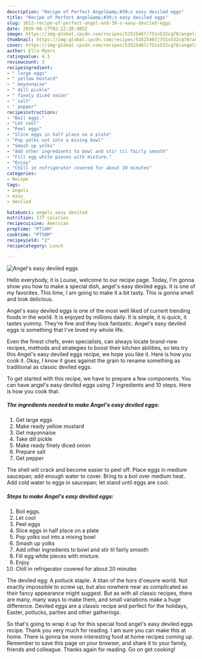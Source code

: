 ```yaml
---
description: "Recipe of Perfect Angel&amp;#39;s easy deviled eggs"
title: "Recipe of Perfect Angel&amp;#39;s easy deviled eggs"
slug: 1612-recipe-of-perfect-angel-and-39-s-easy-deviled-eggs
date: 2020-08-17T02:22:20.985Z
image: https://img-global.cpcdn.com/recipes/53525467/751x532cq70/angels-easy-deviled-eggs-recipe-main-photo.jpg
thumbnail: https://img-global.cpcdn.com/recipes/53525467/751x532cq70/angels-easy-deviled-eggs-recipe-main-photo.jpg
cover: https://img-global.cpcdn.com/recipes/53525467/751x532cq70/angels-easy-deviled-eggs-recipe-main-photo.jpg
author: Ella Myers
ratingvalue: 4.1
reviewcount: 3
recipeingredient:
- " large eggs"
- " yellow mustard"
- " mayonnaise"
- " dill pickle"
- " finely diced onion"
- " salt"
- " pepper"
recipeinstructions:
- "Boil eggs."
- "Let cool"
- "Peel eggs"
- "Slice eggs in half place on a plate"
- "Pop yolks out into a mixing bowl"
- "Smash up yolks"
- "Add other ingredients to bowl and stir til fairly smooth"
- "Fill egg white pieces with mixture."
- "Enjoy"
- "Chill in refrigerator covered for about 20 minutes"
categories:
- Recipe
tags:
- angels
- easy
- deviled

katakunci: angels easy deviled 
nutrition: 177 calories
recipecuisine: American
preptime: "PT14M"
cooktime: "PT50M"
recipeyield: "2"
recipecategory: Lunch

---
```



![Angel&#39;s easy deviled eggs](https://img-global.cpcdn.com/recipes/53525467/751x532cq70/angels-easy-deviled-eggs-recipe-main-photo.jpg)

Hello everybody, it is Louise, welcome to our recipe page. Today, I'm gonna show you how to make a special dish, angel&#39;s easy deviled eggs. It is one of my favorites. This time, I am going to make it a bit tasty. This is gonna smell and look delicious.

Angel&#39;s easy deviled eggs is one of the most well liked of current trending foods in the world. It is enjoyed by millions daily. It is simple, it is quick, it tastes yummy. They're fine and they look fantastic. Angel&#39;s easy deviled eggs is something that I've loved my whole life.

Even the finest chefs, even specialists, can always locate brand-new recipes, methods and strategies to boost their kitchen abilities, so lets try this Angel&#39;s easy deviled eggs recipe, we hope you like it. Here is how you cook it. Okay, I know it goes against the grain to rename something as traditional as classic deviled eggs.


To get started with this recipe, we have to prepare a few components. You can have angel&#39;s easy deviled eggs using 7 ingredients and 10 steps. Here is how you cook that.

<!--inarticleads1-->

##### The ingredients needed to make Angel&#39;s easy deviled eggs:

1. Get  large eggs
1. Make ready  yellow mustard
1. Get  mayonnaise
1. Take  dill pickle
1. Make ready  finely diced onion
1. Prepare  salt
1. Get  pepper


The shell will crack and become easier to peel off. Place eggs in medium saucepan; add enough water to cover. Bring to a boil over medium heat. Add cold water to eggs in saucepan; let stand until eggs are cool. 

<!--inarticleads2-->

##### Steps to make Angel&#39;s easy deviled eggs:

1. Boil eggs.
1. Let cool
1. Peel eggs
1. Slice eggs in half place on a plate
1. Pop yolks out into a mixing bowl
1. Smash up yolks
1. Add other ingredients to bowl and stir til fairly smooth
1. Fill egg white pieces with mixture.
1. Enjoy
1. Chill in refrigerator covered for about 20 minutes


The deviled egg: A potluck staple. A titan of the hors d&#39;oeuvre world. Not exactly impossible to screw up, but also nowhere near as complicated as their fancy appearance might suggest. But as with all classic recipes, there are many, many ways to make them, and small variations make a huge difference. Deviled eggs are a classic recipe and perfect for the holidays, Easter, potlucks, parties and other gatherings. 

So that's going to wrap it up for this special food angel&#39;s easy deviled eggs recipe. Thank you very much for reading. I am sure you can make this at home. There is gonna be more interesting food at home recipes coming up. Remember to save this page on your browser, and share it to your family, friends and colleague. Thanks again for reading. Go on get cooking!
